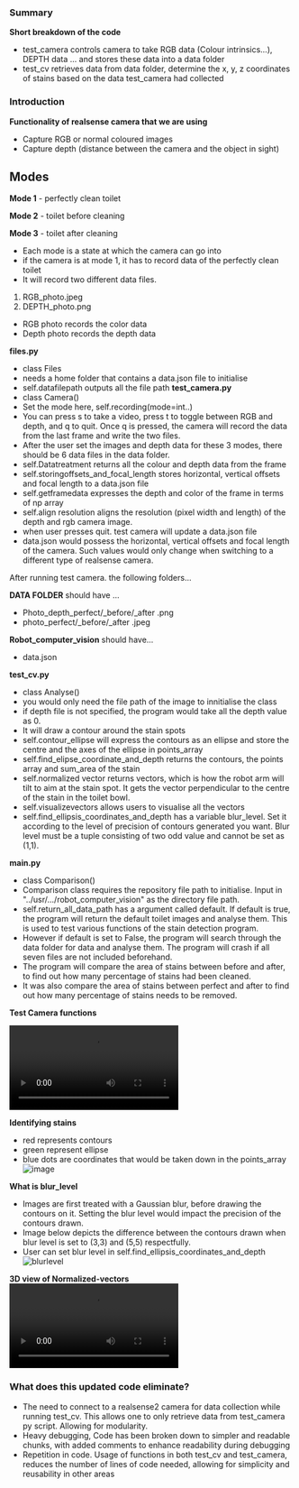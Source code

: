 ### Summary
**Short breakdown of the code**
- test_camera controls camera to take RGB data (Colour intrinsics...), DEPTH data ... and stores these data into a data folder
- test_cv retrieves data from data folder, determine the x, y, z coordinates of stains based on the data test_camera had collected
### Introduction

**Functionality of realsense camera that we are using**
- Capture RGB or normal coloured images
- Capture depth (distance between the camera and the object in sight)


## Modes
**Mode 1** - perfectly clean toilet

**Mode 2** - toilet before cleaning

**Mode 3** - toilet after cleaning

- Each mode is a state at which the camera can go into
- if the camera is at mode 1, it has to record data of the perfectly clean toilet
- It will record two different data files.
1. RGB_photo.jpeg
2. DEPTH_photo.png

- RGB photo records the color data
- Depth photo records the depth data

**files.py**
- class Files
- needs a home folder that contains a data.json file to initialise
- self.datafilepath outputs all the file path 
**test_camera.py**
- class Camera()
- Set the mode here, self.recording(mode=int..)
- You can press s to take a video, press t to toggle between RGB and depth, and q to quit. Once q is pressed, the camera will record the data from the last frame and write the two files.
- After the user set the images and depth data for these 3 modes, there should be 6 data files in the data folder.
- self.Datatreatment returns all the colour and depth data from the frame
- self.storingoffsets_and_focal_length stores horizontal, vertical offsets and focal length to a data.json file
- self.getframedata expresses the depth and color of the frame in terms of np array
- self.align resolution aligns the resolution (pixel width and length) of the depth and rgb camera image.
- when user presses quit. test camera will update a data.json file
- data.json would possess the horizontal, vertical offsets and focal length of the camera. Such values would only change when switching to a different type of realsense camera. 

After running test camera. the following folders...

**DATA FOLDER** should have ...
- Photo_depth_perfect/_before/_after .png 
- photo_perfect/_before/_after .jpeg

**Robot_computer_vision** should have...
- data.json


**test_cv.py**
- class Analyse()
- you would only need the file path of the image to innitialise the class
- if depth file is not specified, the program would take all the depth value as 0. 
- It will draw a contour around the stain spots
- self.contour_ellipse will express the contours as an ellipse and store the centre and the axes of the ellipse in points_array
- self.find_elipse_coordinate_and_depth returns the contours, the points array and sum_area of the stain
- self.normalized vector returns vectors, which is how the robot arm will tilt to aim at the stain spot. It gets the vector perpendicular to the centre of the stain in the toilet bowl.
- self.visualizevectors allows users to visualise all the vectors
- self.find_ellipsis_coordinates_and_depth has a variable blur_level. Set it according to the level of precision of contours generated you want. Blur level must be a tuple consisting of two odd value and cannot be set as (1,1).


**main.py**
- class Comparison()
- Comparison class requires the repository file path to initialise. Input in "../usr/.../robot_computer_vision" as the directory file path.
- self.return_all_data_path has a argument called default. If default is true, the program will return the default toilet images and analyse them. This is used to test various functions of the stain detection program.
- However if default is set to False, the program will search through the data folder for data and analyse them. The program will crash if all seven files are not included beforehand.
- The program will compare the area of stains between before and after, to find out how many percentage of stains had been cleaned. 
- It was also compare the area of stains between perfect and after to find out how many percentage of stains needs to be removed. 



**Test Camera functions**

![depth_rgb_camera](https://github.com/BluePjCookies/robot_computor_vision/blob/main/screen_shot/Screen%20Recording%202024-01-11%20at%201.11.46%20PM.mov)

**Identifying stains**
- red represents contours
- green represent ellipse
- blue dots are coordinates that would be taken down in the points_array
![image](https://github.com/17688959374/robot_computor_vision/assets/128206550/0208efd7-6b04-4539-b47d-8d090d90770d)

**What is blur_level**
- Images are first treated with a Gaussian blur, before drawing the contours on it. Setting the blur level would impact the precision of the contours drawn.
- Image below depicts the difference between the contours drawn when blur level is set to (3,3) and (5,5) respectfully. 
- User can set blur level in self.find_ellipsis_coordinates_and_depth
![blurlevel](https://github.com/BluePjCookies/robot_computor_vision/blob/main/screen_shot/image.png)

**3D view of Normalized-vectors**
![video](https://github.com/BluePjCookies/robot_computer_vision/blob/main/screen_shot/3dvector.mov)

### What does this updated code eliminate?

- The need to connect to a realsense2 camera for data collection while running test_cv. This allows one to only retrieve data from test_camera py script. Allowing for modularity.
- Heavy debugging, Code has been broken down to simpler and readable chunks, with added comments to enhance readability during debugging
- Repetition in code. Usage of functions in both test_cv and test_camera, reduces the number of lines of code needed, allowing for simplicity and reusability in other areas



   
